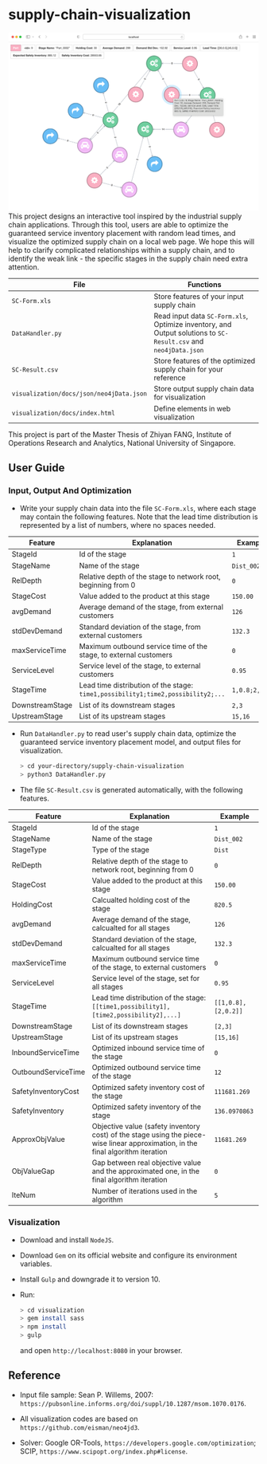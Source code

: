 # supply-chain-visualization

![demo](https://github.com/ZhiyanFANG/supply-chain-visualize/blob/main/demo.png)
This project designs an interactive tool inspired by the industrial supply chain applications. Through this tool, users are able to optimize the guaranteed service inventory placement with random lead times, and visualize the optimized supply chain on a local web page. We hope this will help to clarify complicated relationships within a supply chain, and to identify the weak link - the specific stages in the supply chain need extra attention.

| File | Functions |
| ------ | ------ |
| `SC-Form.xls` | Store features of your input supply chain |
| `DataHandler.py` | Read input data `SC-Form.xls`, Optimize inventory, and Output solutions to `SC-Result.csv` and `neo4jData.json` |
| `SC-Result.csv` | Store features of the optimized supply chain for your reference |
| `visualization/docs/json/neo4jData.json` | Store output supply chain data for visualization |
| `visualization/docs/index.html` | Define elements in web visualization |

This project is part of the Master Thesis of Zhiyan FANG, Institute of Operations Research and Analytics, National University of Singapore.

## User Guide

### Input, Output And Optimization

* Write your supply chain data into the file `SC-Form.xls`, where each stage may contain the following features. Note that the lead time distribution is represented by a list of numbers, where no spaces needed.

| Feature | Explanation | Example | 
| ------ | ------ | ------ |
| StageId | Id of the stage | `1` |
| StageName | Name of the stage | `Dist_002` |
| RelDepth | Relative depth of the stage to network root, beginning from 0 | `0` |
| StageCost | Value added to the product at this stage | `150.00` |
| avgDemand | Average demand of the stage, from external customers | `126` |
| stdDevDemand | Standard deviation of the stage, from external customers | `132.3` |
| maxServiceTime | Maximum outbound service time of the stage, to external customers | `0` |
| ServiceLevel | Service level of the stage, to external customers | `0.95` |
| StageTime | Lead time distribution of the stage: `time1,possibility1;time2,possibility2;...` | `1,0.8;2,0.2` |
| DownstreamStage | List of its downstream stages | `2,3` |
| UpstreamStage | List of its upstream stages | `15,16` |

* Run `DataHandler.py` to read user's supply chain data, optimize the guaranteed service inventory placement model, and output files for visualization.

   ```bash
   > cd your-directory/supply-chain-visualization
   > python3 DataHandler.py
   ```

* The file `SC-Result.csv` is generated automatically, with the following features.

| Feature | Explanation | Example | 
| ------ | ------ | ------ |
| StageId | Id of the stage | `1` |
| StageName | Name of the stage | `Dist_002` |
| StageType | Type of the stage | `Dist` |
| RelDepth | Relative depth of the stage to network root, beginning from 0 | `0` |
| StageCost | Value added to the product at this stage | `150.00` |
| HoldingCost | Calcualted holding cost of the stage | `820.5` |
| avgDemand | Average demand of the stage, calcualted for all stages | `126` |
| stdDevDemand | Standard deviation of the stage, calcualted for all stages | `132.3` |
| maxServiceTime | Maximum outbound service time of the stage, to external customers | `0` |
| ServiceLevel | Service level of the stage, set for all stages | `0.95` |
| StageTime | Lead time distribution of the stage: `[[time1,possibility1],[time2,possibility2],...]` | `[[1,0.8],[2,0.2]]` |
| DownstreamStage | List of its downstream stages | `[2,3]` |
| UpstreamStage | List of its upstream stages | `[15,16]` |
| InboundServiceTime | Optimized inbound service time of the stage | `0` |
| OutboundServiceTime | Optimized outbound service time of the stage | `12` |
| SafetyInventoryCost | Optimized safety inventory cost of the stage | `111681.269` |
| SafetyInventory | Optimized safety inventory of the stage | `136.0970863` |
| ApproxObjValue | Objective value (safety inventory cost) of the stage using the piece-wise linear approximation, in the final algorithm iteration | `11681.269` |
| ObjValueGap | Gap between real objective value and the approximated one, in the final algorithm iteration | `0` |
| IteNum | Number of iterations used in the algorithm | `5` |

### Visualization

* Download and install `NodeJS`.
* Download `Gem` on its official website and configure its environment variables.
* Install `Gulp` and downgrade it to version 10.
* Run:

   ```bash
   > cd visualization
   > gem install sass
   > npm install
   > gulp
   ```

   and open `http://localhost:8080` in your browser.


## Reference

* Input file sample: Sean P. Willems, 2007: `https://pubsonline.informs.org/doi/suppl/10.1287/msom.1070.0176`.

* All visualization codes are based on `https://github.com/eisman/neo4jd3`.

* Solver: Google OR-Tools, `https://developers.google.com/optimization`;
            SCIP, `https://www.scipopt.org/index.php#license`.
